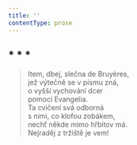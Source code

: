 ```yaml
---
title: ''
contentType: prose
---
```


## \* \* \*

> Item, dbej, slečna de Bruyères,  
> jež výtečně se v písmu zná,  
> o vyšší vychování dcer  
> pomocí Evangelia.  
> Ta cvičení svá odborná  
> s nimi, co klofou zobákem,  
> nechť někde mimo hřbitov má.  
> Nejraděj z tržiště je vem!
